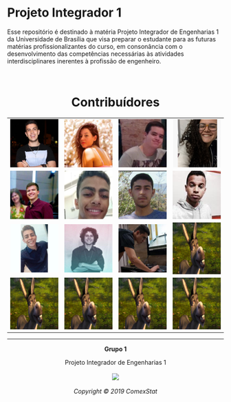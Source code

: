 
# Projeto Integrador 1

Esse repositório é destinado à matéria Projeto Integrador de Engenharias 1 da Universidade de Brasília que visa preparar o estudante para as futuras matérias profissionalizantes do
curso, em consonância com o desenvolvimento das competências necessárias às atividades
interdisciplinares inerentes à profissão de engenheiro.

<br>
<h1><center> Contribuídores </center></h1>
<table>
<tbody>
<tr>
<td align="center"><a href="https://github.com/rogerioo"><img src=images/rogerio.jpeg></a></td>
<td align="center"><a href="https://github.com/haackmarcella"><img src=images/marcella.jpeg></a></td>
<td align="center"><a href="https://github.com/marcosnbj"><img src=images/marcos.jpeg></a></td>
<td align="center"><a href="https://github.com/amandahenriques"><img src=images/amanda.png></a></td>
</tr>
<tr>
<td align="center"><a href="https://github.com/danilogs"><img src=images/dgoncalves.jpeg></a></td>
<td align="center"><a href="https://github.com/joao15victor08"><img src=images/jvoliveira.jpeg></a></td>
<td align="center"><a href="https://github.com/lucasglopes"><img src=images/lucas.jpeg></a></td>
<td align="center"><a href="https://github.com/matheusgvieira"><img src=images/mgois.jpeg></a></td>
</tr>
<tr>
<td align="center"><a href="https://github.com/monteiroc"><img src=images/mmonteiro.jpeg></a></td>
<td align="center"><a href="https://github.com/pedroeagle"><img src=images/pedro.jpeg></a></td>
<td align="center"><a href="https://github.com/gabrieldvpereira"><img src=images/gabriel.jpeg></a></td>
<td align="center"><a href="https://github.com/danilofernandesduarte"><img src=images/mule.jpeg style="width:500px;height:120px"></a></td>
</tr>
<tr>
<td align="center"><a href="https://github.com/iaraandrade"><img src=images/mule.jpeg style="width:500px;height:120px"></a></td>
<td align="center"><a href="https://github.com/joaosvgarcia"><img src=images/mule.jpeg style="width:500px;height:120px"></a></td>
<td align="center"><a href="https://github.com/matalencar"><img src=images/mule.jpeg style="width:500px;height:120px"></a></td>
<td align="center"><a href="https://github.com/vkaio"><img src=images/mule.jpeg style="width:500px;height:120px"></a></td>
</tr>
</tbody>
</table>

<hr/>
<p align="center"><b>Grupo 1</b></p>
<p align="center">Projeto Integrador de Engenharias 1<br /><br />
<a href="https://fga.unb.br" target="_blank"><img width="230"src="https://4.bp.blogspot.com/-0aa6fAFnSnA/VzICtBQgciI/AAAAAAAARn4/SxVsQPFNeE0fxkCPVgMWbhd5qIEAYCMbwCLcB/s1600/unb-gama.png"></a>
</p>
<p align="center"><i>Copyright © 2019 ComexStat</i></p>